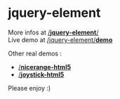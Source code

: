 # jquery-element

More infos at [/**jquery-element**/](https://mr21.github.io/jquery-element/)  
Live demo at [/jquery-element/**demo**](https://mr21.github.io/jquery-element/demo/)  

Other real demos :
* [/**nicerange-html5**](https://mr21.github.io/nicerange-html5/)
* [/**joystick-html5**](https://mr21.github.io/joystick-html5/)  

Please enjoy :)
